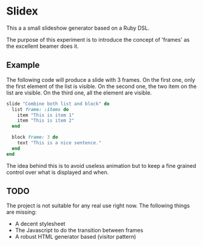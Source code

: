 # Slidex

This a a small slideshow generator based on a Ruby DSL.

The purpose of this experiment is to introduce the concept of 'frames'
as the excellent beamer does it.

## Example

The following code will produce a slide with 3 frames. On the first one,
only the first element of the list is visible. On the second one, the two
item on the list are visible. On the third one, all the element are
visible.

```ruby
slide "Combine both list and block" do
  list frame: :items do
    item "This is item 1"
    item "This is item 2"
  end

  block frame: 3 do
    text "This is a nice sentence."
  end
end
```

The idea behind this is to avoid useless animation but to keep a fine
grained control over what is displayed and when.

## TODO

The project is not suitable for any real use right now. The following
things are missing:

* A decent stylesheet
* The Javascript to do the transition between frames
* A robust HTML generator based (visitor pattern)
